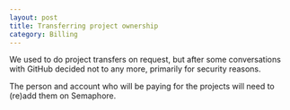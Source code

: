 ```yaml
---
layout: post
title: Transferring project ownership
category: Billing
---
```


We used to do project transfers on request, but after some conversations with GitHub decided not to any more, primarily for security reasons.

The person and account who will be paying for the projects will need to (re)add them on Semaphore.

